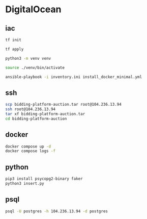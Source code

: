 # DigitalOcean

## iac

```sh
tf init

tf apply

python3 -m venv venv

source ./venv/bin/activate

ansible-playbook -i inventory.ini install_docker_minimal.yml
```

## ssh

```sh
scp bidding-platform-auction.tar root@104.236.13.94
ssh root@104.236.13.94
tar xf bidding-platform-auction.tar
cd bidding-platform-auction
```

## docker

```sh
docker compose up -d
docker compose logs -f
```
## python

```sh
pip3 install psycopg2-binary faker
python3 insert.py
```

## psql

```sh
psql -U postgres -h 104.236.13.94 -d postgres
```
